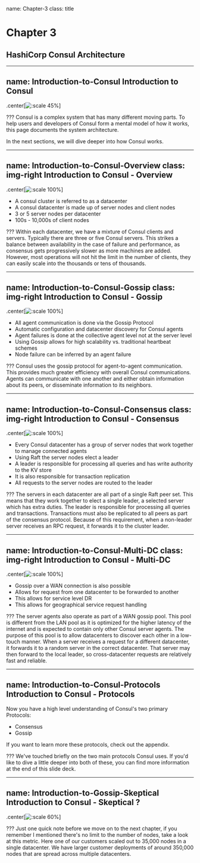 name: Chapter-3
class: title
# Chapter 3
## HashiCorp Consul Architecture

---
name: Introduction-to-Consul
Introduction to Consul
-------------------------
.center[![:scale 45%](images/multi-datacenter-federation.png)]

???
Consul is a complex system that has many different moving parts. To help users and developers of Consul form a mental model of how it works, this page documents the system architecture.

In the next sections, we will dive deeper into how  Consul works.

---
name: Introduction-to-Consul-Overview
class: img-right
Introduction to Consul - Overview
-------------------------
.center[![:scale 100%](images/multi-datacenter-federation.png)]

* A consul cluster is referred to as a datacenter
* A consul datacenter is made up of server nodes and client nodes
* 3 or 5 server nodes per datacenter
* 100s - 10,000s of client nodes

???
Within each datacenter, we have a mixture of Consul clients and servers. Typically there are three or five Consul servers. This strikes a balance between availability in the case of failure and performance, as consensus gets progressively slower as more machines are added. However, most operations will not hit the limit in the number of clients, they can easily scale into the thousands or tens of thousands.

---
name: Introduction-to-Consul-Gossip
class: img-right
Introduction to Consul - Gossip
-------------------------
.center[![:scale 100%](images/multi-datacenter-federation.png)]

* All agent communication is done via the Gossip Protocol
* Automatic configuration and datacenter discovery for Consul agents
* Agent failures is done at the collective agent level not at the server level
* Using Gossip allows for high scalability vs. traditional heartbeat schemes
* Node failure can be inferred by an agent failure

???
Consul uses the gossip protocol for agent-to-agent communication. This provides much greater efficiency with overall Consul communications. Agents can communicate with one another and either obtain information about its peers, or disseminate information to its neighbors.

---
name: Introduction-to-Consul-Consensus
class: img-right
Introduction to Consul - Consensus
-------------------------
.center[![:scale 100%](images/multi-datacenter-federation.png)]

* Every Consul datacenter has a group of server nodes that work together to manage connected agents
* Using Raft the server nodes elect a leader
* A leader is responsible for processing all queries and has write authority to the KV store
* It is also responsible for transaction replication
* All requests to the server nodes are routed to the leader

???
The servers in each datacenter are all part of a single Raft peer set. This means that they work together to elect a single leader, a selected server which has extra duties. The leader is responsible for processing all queries and transactions. Transactions must also be replicated to all peers as part of the consensus protocol. Because of this requirement, when a non-leader server receives an RPC request, it forwards it to the cluster leader.

---
name: Introduction-to-Consul-Multi-DC
class: img-right
Introduction to Consul - Multi-DC
-------------------------
.center[![:scale 100%](images/multi-datacenter-federation.png)]

* Gossip over a WAN connection is also possible
* Allows for request from one datacenter to be forwarded to another
* This allows for service level DR
* This allows for geographical service request handling

???
The server agents also operate as part of a WAN gossip pool. This pool is different from the LAN pool as it is optimized for the higher latency of the internet and is expected to contain only other Consul server agents. The purpose of this pool is to allow datacenters to discover each other in a low-touch manner. When a server receives a request for a different datacenter, it forwards it to a random server in the correct datacenter. That server may then forward to the local leader, so cross-datacenter requests are relatively fast and reliable.

---
name: Introduction-to-Consul-Protocols
Introduction to Consul - Protocols
-------------------------
Now you have a high level understanding of Consul's two primary Protocols:

* Consensus
* Gossip

If you want to learn more these protocols, check out the appendix.

???
We've touched briefly on the two main protocols Consul uses. If you'd like to dive a little deeper into both of these, you can find more information at the end of this slide deck.

---
name: Introduction-to-Gossip-Skeptical
Introduction to Consul - Skeptical ?
-------------------------
.center[![:scale 60%](images/mitchell_tweet.png)]

???
Just one quick note before we move on to the next chapter, if you remember I mentioned there's no limit to the number of nodes, take a look at this metric. Here one of our customers scaled out to 35,000 nodes in a single datacenter. We have larger customer deployments of around 350,000 nodes that are spread across multiple datacenters.
